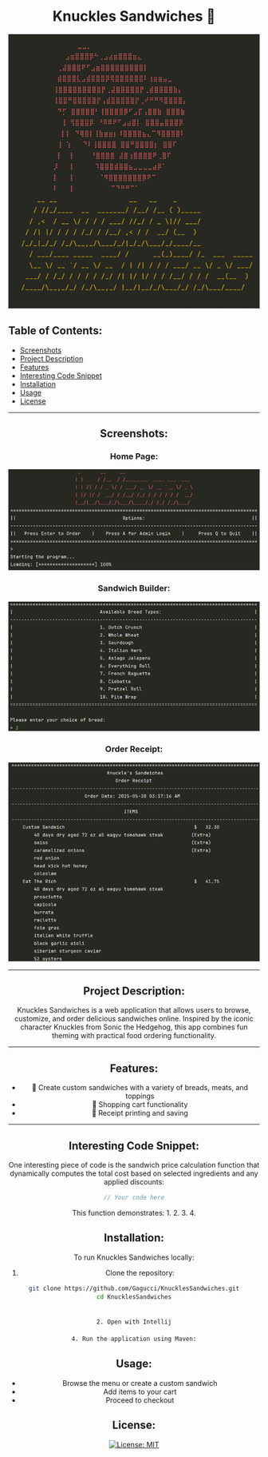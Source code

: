 <h1 align="center">Knuckles Sandwiches 🥪</h1>

<div align="center">
  <img src="./images/logo.png">
</div>



## Table of Contents:
- [Screenshots](#screenshots)
- [Project Description](#project-description)
- [Features](#features)
- [Interesting Code Snippet](#interesting-code-snippet)
- [Installation](#installation)
- [Usage](#usage)
- [License](#license)



---

<div align="center">
  
## Screenshots:

<div align="center">
  
### Home Page:
<img src="./images/welcome.png">

### Sandwich Builder:
<img src="./images/breads.png">

### Order Receipt:
<img src="./images/receipt.png">

</div>


---

## Project Description:

Knuckles Sandwiches is a web application that allows users to browse, customize, and order delicious sandwiches online. Inspired by the iconic character Knuckles from Sonic the Hedgehog, this app combines fun theming with practical food ordering functionality.





---

## Features:

- 🍞 Create custom sandwiches with a variety of breads, meats, and toppings
- 🛒 Shopping cart functionality
- 🧾 Receipt printing and saving

---




## Interesting Code Snippet:

One interesting piece of code is the sandwich price calculation function that dynamically computes the total cost based on selected ingredients and any applied discounts:

```java
// Your code here
```
This function demonstrates:
1. 
2.
3. 
4.


## Installation:

To run Knuckles Sandwiches locally:

1. Clone the repository:
```bash
git clone https://github.com/Gagucci/KnucklesSandwiches.git
cd KnucklesSandwiches


2. Open with Intellij

4. Run the application using Maven:
```

## Usage:

- Browse the menu or create a custom sandwich
- Add items to your cart
- Proceed to checkout


## License:

<div align="center">

[![License: MIT](https://img.shields.io/badge/License-MIT-yellow.svg)](https://opensource.org/licenses/MIT)

</div>
